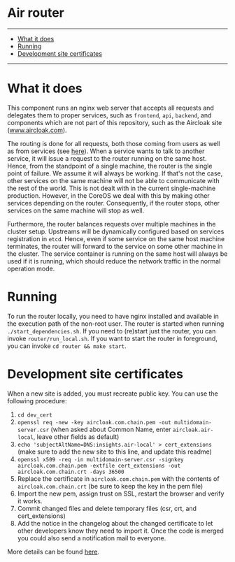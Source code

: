 Air router
==========

----------------------

- [What it does](#what-it-does)
- [Running](#running)
- [Development site certificates](#development-site-certificates)

----------------------

# What it does

This component runs an nginx web server that accepts all requests and delegates them to proper services, such as `frontend`, `api`, `backend`, and components which are not part of this repository, such as the Aircloak site (www.aircloak.com).

The routing is done for all requests, both those coming from users as well as from services (see [here](../README.md#production)). When a service wants to talk to another service, it will issue a request to the router running on the same host. Hence, from the standpoint of a single machine, the router is the single point of failure. We assume it will always be working. If that's not the case, other services on the same machine will not be able to communicate with the rest of the world. This is not dealt with in the current single-machine production. However, in the CoreOS we deal with this by making other services depending on the router. Consequently, if the router stops, other services on the same machine will stop as well.

Furthermore, the router balances requests over multiple machines in the cluster setup. Upstreams will be dynamically configured based on services registration in `etcd`. Hence, even if some service on the same host machine terminates, the router will forward to the service on some other machine in the cluster. The service container is running on the same host will always be used if it is running, which should reduce the network traffic in the normal operation mode.

# Running

To run the router locally, you need to have nginx installed and available in the execution path of the non-root user. The router is started when running `./start_dependencies.sh`. If you need to (re)start just the router, you can invoke `router/run_local.sh`. If you want to start the router in foreground, you can invoke `cd router && make start`.

# Development site certificates

When a new site is added, you must recreate public key. You can use the following procedure:

1. `cd dev_cert`
1. `openssl req -new -key aircloak.com.chain.pem -out multidomain-server.csr` (when asked about Common Name, enter `aircloak.air-local`, leave other fields as default)
1. `echo 'subjectAltName=DNS:insights.air-local' > cert_extensions` (make sure to add the new site to this line, and update this readme)
1. `openssl x509 -req -in multidomain-server.csr -signkey aircloak.com.chain.pem -extfile cert_extensions -out aircloak.com.chain.crt -days 36500`
1. Replace the certificate in `aircloak.com.chain.pem` with the contents of `aircloak.com.chain.crt` (be sure to keep the key in the pem file)
1. Import the new pem, assign trust on SSL, restart the browser and verify it works.
1. Commit changed files and delete temporary files (csr, crt, and cert_extensions)
1. Add the notice in the changelog about the changed certificate to let other developers know they need to import it. Once the code is merged you could also send a notification mail to everyone.

More details can be found [here](http://aionica.computerlink.ro/2011/08/multiple-domain-selfsigned-ssltls-certificates-for-apache-namebased-ssltls-vhosts/).
